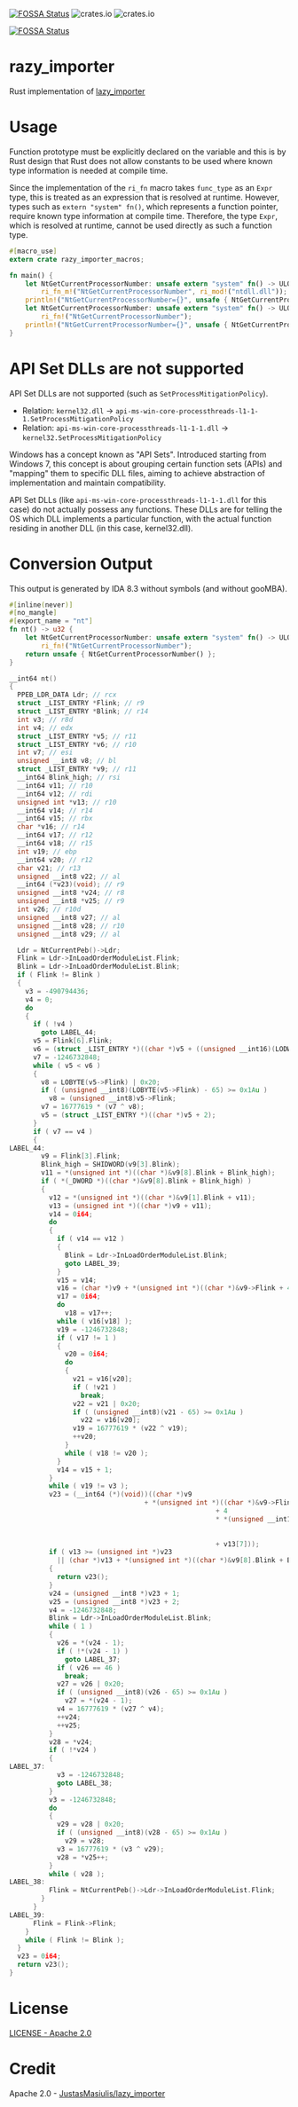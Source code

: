 [![FOSSA Status](https://app.fossa.com/api/projects/git%2Bgithub.com%2Fkkent030315%2Frazy_importer.svg?type=shield)](https://app.fossa.com/projects/git%2Bgithub.com%2Fkkent030315%2Frazy_importer?ref=badge_shield)
![crates.io](https://img.shields.io/crates/v/razy-importer.svg?label=crates.io:razy-importer)
![crates.io](https://img.shields.io/crates/v/razy-importer-macros.svg?label=crates.io:razy-importer-macros)

[![FOSSA Status](https://app.fossa.com/api/projects/git%2Bgithub.com%2Fkkent030315%2Frazy_importer.svg?type=large)](https://app.fossa.com/projects/git%2Bgithub.com%2Fkkent030315%2Frazy_importer?ref=badge_large)

# razy_importer

Rust implementation of [lazy_importer](https://github.com/JustasMasiulis/lazy_importer)

# Usage

Function prototype must be explicitly declared on the variable and this is by Rust design that Rust does not allow constants to be used where known type information is needed at compile time.

Since the implementation of the `ri_fn` macro takes `func_type` as an `Expr` type, this is treated as an expression that is resolved at runtime. However, types such as `extern "system" fn()`, which represents a function pointer, require known type information at compile time. Therefore, the type `Expr`, which is resolved at runtime, cannot be used directly as such a function type.

```rust
#[macro_use]
extern crate razy_importer_macros;

fn main() {
    let NtGetCurrentProcessorNumber: unsafe extern "system" fn() -> ULONG =
        ri_fn_m!("NtGetCurrentProcessorNumber", ri_mod!("ntdll.dll"));
    println!("NtGetCurrentProcessorNumber={}", unsafe { NtGetCurrentProcessorNumber() });
    let NtGetCurrentProcessorNumber: unsafe extern "system" fn() -> ULONG =
        ri_fn!("NtGetCurrentProcessorNumber");
    println!("NtGetCurrentProcessorNumber={}", unsafe { NtGetCurrentProcessorNumber() });
}
```

# API Set DLLs are not supported

API Set DLLs are not supported (such as `SetProcessMitigationPolicy`).

- Relation: `kernel32.dll` -> `api-ms-win-core-processthreads-l1-1-1.SetProcessMitigationPolicy`
- Relation: `api-ms-win-core-processthreads-l1-1-1.dll` -> `kernel32.SetProcessMitigationPolicy`

Windows has a concept known as "API Sets". Introduced starting from Windows 7, this concept is about grouping certain function sets (APIs) and "mapping" them to specific DLL files, aiming to achieve abstraction of implementation and maintain compatibility.

API Set DLLs (like `api-ms-win-core-processthreads-l1-1-1.dll` for this case) do not actually possess any functions. These DLLs are for telling the OS which DLL implements a particular function, with the actual function residing in another DLL (in this case, kernel32.dll).

# Conversion Output

This output is generated by IDA 8.3 without symbols (and without gooMBA).

```rust
#[inline(never)]
#[no_mangle]
#[export_name = "nt"]
fn nt() -> u32 {
    let NtGetCurrentProcessorNumber: unsafe extern "system" fn() -> ULONG =
        ri_fn!("NtGetCurrentProcessorNumber");
    return unsafe { NtGetCurrentProcessorNumber() };
}
```

```cpp
__int64 nt()
{
  PPEB_LDR_DATA Ldr; // rcx
  struct _LIST_ENTRY *Flink; // r9
  struct _LIST_ENTRY *Blink; // r14
  int v3; // r8d
  int v4; // edx
  struct _LIST_ENTRY *v5; // r11
  struct _LIST_ENTRY *v6; // r10
  int v7; // esi
  unsigned __int8 v8; // bl
  struct _LIST_ENTRY *v9; // r11
  __int64 Blink_high; // rsi
  __int64 v11; // r10
  __int64 v12; // rdi
  unsigned int *v13; // r10
  __int64 v14; // r14
  __int64 v15; // rbx
  char *v16; // r14
  __int64 v17; // r12
  __int64 v18; // r15
  int v19; // ebp
  __int64 v20; // r12
  char v21; // r13
  unsigned __int8 v22; // al
  __int64 (*v23)(void); // r9
  unsigned __int8 *v24; // r8
  unsigned __int8 *v25; // r9
  int v26; // r10d
  unsigned __int8 v27; // al
  unsigned __int8 v28; // r10
  unsigned __int8 v29; // al

  Ldr = NtCurrentPeb()->Ldr;
  Flink = Ldr->InLoadOrderModuleList.Flink;
  Blink = Ldr->InLoadOrderModuleList.Blink;
  if ( Flink != Blink )
  {
    v3 = -490794436;
    v4 = 0;
    do
    {
      if ( !v4 )
        goto LABEL_44;
      v5 = Flink[6].Flink;
      v6 = (struct _LIST_ENTRY *)((char *)v5 + ((unsigned __int16)(LODWORD(Flink[5].Blink) - 8) & 0xFFFE));
      v7 = -1246732848;
      while ( v5 < v6 )
      {
        v8 = LOBYTE(v5->Flink) | 0x20;
        if ( (unsigned __int8)(LOBYTE(v5->Flink) - 65) >= 0x1Au )
          v8 = (unsigned __int8)v5->Flink;
        v7 = 16777619 * (v7 ^ v8);
        v5 = (struct _LIST_ENTRY *)((char *)v5 + 2);
      }
      if ( v7 == v4 )
      {
LABEL_44:
        v9 = Flink[3].Flink;
        Blink_high = SHIDWORD(v9[3].Blink);
        v11 = *(unsigned int *)((char *)&v9[8].Blink + Blink_high);
        if ( *(_DWORD *)((char *)&v9[8].Blink + Blink_high) )
        {
          v12 = *(unsigned int *)((char *)&v9[1].Blink + v11);
          v13 = (unsigned int *)((char *)v9 + v11);
          v14 = 0i64;
          do
          {
            if ( v14 == v12 )
            {
              Blink = Ldr->InLoadOrderModuleList.Blink;
              goto LABEL_39;
            }
            v15 = v14;
            v16 = (char *)v9 + *(unsigned int *)((char *)&v9->Flink + 4 * v14 + v13[8]);
            v17 = 0i64;
            do
              v18 = v17++;
            while ( v16[v18] );
            v19 = -1246732848;
            if ( v17 != 1 )
            {
              v20 = 0i64;
              do
              {
                v21 = v16[v20];
                if ( !v21 )
                  break;
                v22 = v21 | 0x20;
                if ( (unsigned __int8)(v21 - 65) >= 0x1Au )
                  v22 = v16[v20];
                v19 = 16777619 * (v22 ^ v19);
                ++v20;
              }
              while ( v18 != v20 );
            }
            v14 = v15 + 1;
          }
          while ( v19 != v3 );
          v23 = (__int64 (*)(void))((char *)v9
                                  + *(unsigned int *)((char *)&v9->Flink
                                                    + 4
                                                    * *(unsigned __int16 *)((char *)&v9->Flink
                                                                          + 2 * (unsigned int)v15
                                                                          + v13[9])
                                                    + v13[7]));
          if ( v13 >= (unsigned int *)v23
            || (char *)v13 + *(unsigned int *)((char *)&v9[8].Blink + Blink_high + 4) <= (char *)v23 )
          {
            return v23();
          }
          v24 = (unsigned __int8 *)v23 + 1;
          v25 = (unsigned __int8 *)v23 + 2;
          v4 = -1246732848;
          Blink = Ldr->InLoadOrderModuleList.Blink;
          while ( 1 )
          {
            v26 = *(v24 - 1);
            if ( !*(v24 - 1) )
              goto LABEL_37;
            if ( v26 == 46 )
              break;
            v27 = v26 | 0x20;
            if ( (unsigned __int8)(v26 - 65) >= 0x1Au )
              v27 = *(v24 - 1);
            v4 = 16777619 * (v27 ^ v4);
            ++v24;
            ++v25;
          }
          v28 = *v24;
          if ( !*v24 )
          {
LABEL_37:
            v3 = -1246732848;
            goto LABEL_38;
          }
          v3 = -1246732848;
          do
          {
            v29 = v28 | 0x20;
            if ( (unsigned __int8)(v28 - 65) >= 0x1Au )
              v29 = v28;
            v3 = 16777619 * (v3 ^ v29);
            v28 = *v25++;
          }
          while ( v28 );
LABEL_38:
          Flink = NtCurrentPeb()->Ldr->InLoadOrderModuleList.Flink;
        }
      }
LABEL_39:
      Flink = Flink->Flink;
    }
    while ( Flink != Blink );
  }
  v23 = 0i64;
  return v23();
}
```

# License

[LICENSE - Apache 2.0](./LICENSE)

# Credit

Apache 2.0 - [JustasMasiulis/lazy_importer](https://github.com/JustasMasiulis/lazy_importer)
